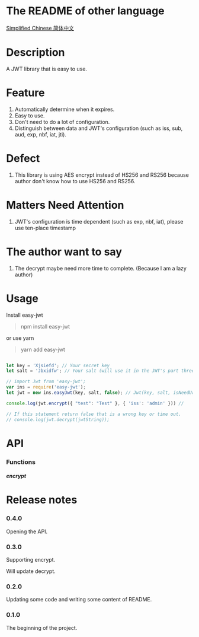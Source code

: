 # The README of other language
[Simplified Chinese 简体中文](https://github.com/Rotten-LKZ/EasyJwt/blob/master/README_zh-CN.md#%E5%85%B6%E5%AE%83%E8%AF%AD%E8%A8%80%E7%9A%84readme%E6%96%87%E4%BB%B6)

# Description
A JWT library that is easy to use.

# Feature
1. Automatically determine when it expires.
2. Easy to use.
3. Don't need to do a lot of configuration.
4. Distinguish between data and JWT's configuration (such as iss, sub, aud, exp, nbf, iat, jti).

# Defect
1. This library is using AES encrypt instead of HS256 and RS256 because author don't know how to use HS256 and RS256.

# Matters Need Attention
1. JWT's configuration is time dependent (such as exp, nbf, iat), please use ten-place timestamp

# The author want to say
1. The decrypt maybe need more time to complete. (Because I am a lazy author)

# Usage

Install easy-jwt

> npm install easy-jwt

or use yarn

> yarn add easy-jwt

```javascript

let key = 'Xjsiefd'; // Your secret key
let salt = 'Jbxidfw'; // Your salt (will use it in the JWT's part three(signature))

// import Jwt from 'easy-jwt';
var ins = require('easy-jwt');
let jwt = new ins.easyJwt(key, salt, false); // Jwt(key, salt, isNeedUrlEncode);

console.log(jwt.encrypt({ "test": "Test" }, { 'iss': 'admin' })) // 

// If this statement return false that is a wrong key or time out.
// console.log(jwt.decrypt(jwtString));
```

# API
### Functions

##### encrypt

# Release notes

### 0.4.0
Opening the API.

### 0.3.0
Supporting encrypt.

Will update decrypt.

### 0.2.0
Updating some code and writing some content of README.

### 0.1.0
The beginning of the project.